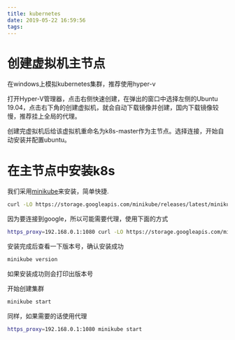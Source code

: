 ```yaml
---
title: kubernetes
date: 2019-05-22 16:59:56
tags:
---
```


# 创建虚拟机主节点

在windows上模拟kubernetes集群，推荐使用hyper-v

打开Hyper-V管理器，点击右侧快速创建，在弹出的窗口中选择左侧的Ubuntu 19.04，点击右下角的创建虚拟机，就会自动下载镜像并创建，国内下载镜像较慢，推荐挂上全局的代理。

创建完虚拟机后给该虚拟机重命名为k8s-master作为主节点。选择连接，开始自动安装并配置ubuntu。

# 在主节点中安装k8s

我们采用[minikube](https://github.com/kubernetes/minikube)来安装，简单快捷.

```bash
curl -LO https://storage.googleapis.com/minikube/releases/latest/minikube-linux-amd64 && sudo install minikube-linux-amd64 /usr/local/bin/minikube
```

因为要连接到google，所以可能需要代理，使用下面的方式

```bash
https_proxy=192.168.0.1:1080 curl -LO https://storage.googleapis.com/minikube/releases/latest/minikube-linux-amd64 && sudo install minikube-linux-amd64 /usr/local/bin/minikube
```

安装完成后查看一下版本号，确认安装成功

```bash
minikube version
```
如果安装成功则会打印出版本号

开始创建集群

```bash
minikube start
```

同样，如果需要的话使用代理

```bash
https_proxy=192.168.0.1:1080 minikube start
```
